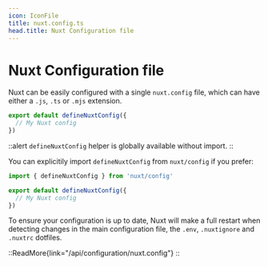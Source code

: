 ```yaml
---
icon: IconFile
title: nuxt.config.ts
head.title: Nuxt Configuration file
---
```


# Nuxt Configuration file

Nuxt can be easily configured with a single `nuxt.config` file, which can have either a `.js`, `.ts` or `.mjs` extension.

```ts
export default defineNuxtConfig({
  // My Nuxt config
})
```


::alert
`defineNuxtConfig` helper is globally available without import.
::

You can explicitily import `defineNuxtConfig` from `nuxt/config` if you prefer:

```js
import { defineNuxtConfig } from 'nuxt/config'

export default defineNuxtConfig({
  // My Nuxt config
})
```

To ensure your configuration is up to date, Nuxt will make a full restart when detecting changes in the main configuration file, the `.env`, `.nuxtignore` and `.nuxtrc` dotfiles.

::ReadMore{link="/api/configuration/nuxt.config"}
::
